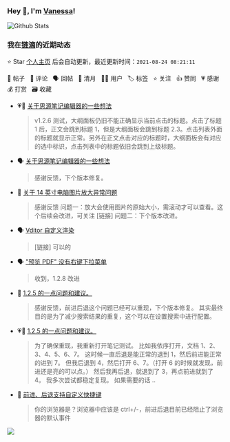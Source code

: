 ### Hey 👋, I'm [Vanessa](http://vanessa.b3log.org/)!

![Github Stats](https://github-readme-stats.vercel.app/api?username=Vanessa219&show_icons=true)

<!--events start -->

### 我在[链滴](https://ld246.com)的近期动态

⭐️ Star [个人主页](https://github.com/Vanessa219/Vanessa219) 后会自动更新，最近更新时间：`2021-08-24 08:21:11`

📝 帖子 &nbsp; 💬 评论 &nbsp; 🗣 回帖 &nbsp; 🌙 清月 &nbsp; 👨‍💻 用户 &nbsp; 🏷️ 标签 &nbsp; ⭐️ 关注 &nbsp; 👍 赞同 &nbsp; 💗 感谢 &nbsp; 💰 打赏 &nbsp; 🗃 收藏

* 💗💬 [关于思源笔记编辑器的一些想法](https://ld246.com/article/1629193296926/comment/1629599809196#comments)

  > v1.2.6 测试，大纲面板仍旧不能正确显示当前点击的标题。点击了标题 1 后，正文会跳到标题 1，但是大纲面板会跳到标题 2.3。点击列表外面的标题就显示正常。另外在正文点击对应的标题时，大纲面板会有对应的选中标识，点击列表中的标题依旧会跳到上级标题。
* 🗣 [关于思源笔记编辑器的一些想法](https://ld246.com/article/1629193296926/comment/1629599809196#comments)

  > 感谢反馈，下个版本修复。
* 💬 [关于 14 英寸电脑图片放大异常问题](https://ld246.com/article/1629652045161/comment/1629718688364#comments)

  > 感谢反馈 问题一：放大会使用图片的原始大小，需滚动才可以查看。这个后续会改进，可关注 [链接] 问题二：下个版本改进。
* 🗣 [Vditor 自定义渲染](https://ld246.com/article/1588412297062/comment/1629636947369#comments)

  > [链接] 可以的
* 🗣 ["预览 PDF" 没有右键下拉菜单](https://ld246.com/article/1628688056855/comment/1628730351299#comments)

  > 收到，1.2.8 改进
* 💬 [1.2.5 的一点问题和建议。](https://ld246.com/article/1629471524222/comment/1629560179153#comments)

  > 感谢反馈，前进后退这个问题已经可以重现，下个版本修复。 其实最终目的是为了减少搜索结果的重复，这个可以在设置搜索中进行配置。
* 💗💬 [1.2.5 的一点问题和建议。](https://ld246.com/article/1629471524222/comment/1629480001332#comments)

  > 为了确保重现，我重新打开笔记测试。 比如我依序打开，文档 1、2、3、4、5、6、7。 这时候一直后退是能正常的退到 1，然后前进能正常的进到 7。 但我后退到 4，然后打开 6、7。（打开 6 的时候就发现，前进还是亮的可以点。） 然后我再后退，就退到了 3，再点前进就到了 4。 我多次尝试都稳定复现。 如果需要的话 ..
* 💬 [前进、后退支持自定义快捷键](https://ld246.com/article/1629554155752/comment/1629558746764#comments)

  > 你的浏览器是？浏览器中应该是 ctrl+/-，前进后退目前已经阻止了浏览器的默认事件


<!--events end -->

<a title="Hits" target="_blank" href="https://github.com/Vanessa219/Vanessa219"><img src="https://hits.b3log.org/Vanessa219/Vanessa219.svg"></a>

